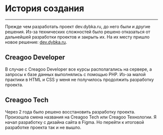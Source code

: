 # История создания

---

Прежде чем разработать проект dev.dybka.ru, до него были и другие решения. Из-за технических сложностей было
решено отказаться от дальнейшей разработки проектов и закрыть их. На их месту пришло новое решение: [dev.dybka.ru](https://dev.dybka.ru).

## Creagoo Developer

В случае с Creagoo Developer все курсы располагались на сервере, а запросы к базе данных выполнялись с помощью PHP.
Из-за малой практики в HTML и CSS у меня не получилось продолжить разработку проекта.

## Creagoo Tech

Через 2 года было решено восстановить разработку проекта. Произошла смена названия на Creagoo Tech или Creagoo Технологии. Я начал
разработку с дизайна сайта в Figma. Но перейти к итоговой разработке проекта так и не вышло.
